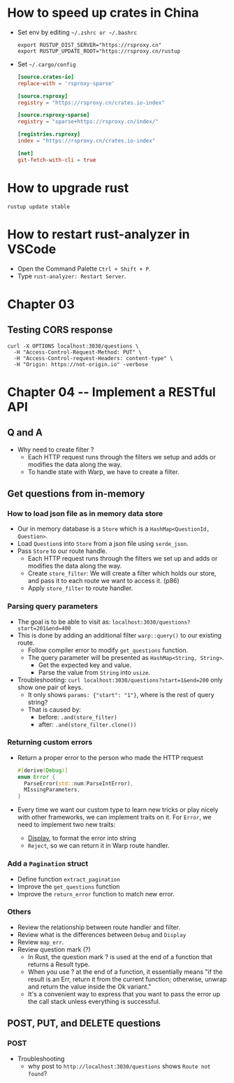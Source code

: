 # How to speed up crates in China

- Set env by editing `~/.zshrc or ~/.bashrc`

  ```shell
  export RUSTUP_DIST_SERVER="https://rsproxy.cn"
  export RUSTUP_UPDATE_ROOT="https://rsproxy.cn/rustup
  ```

- Set `~/.cargo/config`

  ```toml
  [source.crates-io]
  replace-with = 'rsproxy-sparse'

  [source.rsproxy]
  registry = "https://rsproxy.cn/crates.io-index"

  [source.rsproxy-sparse]
  registry = "sparse+https://rsproxy.cn/index/"

  [registries.rsproxy]
  index = "https://rsproxy.cn/crates.io-index"

  [net]
  git-fetch-with-cli = true
  ```

# How to upgrade rust

```shell
rustup update stable
```

# How to restart rust-analyzer in VSCode

- Open the Command Palette `Ctrl + Shift + P`.
- Type `rust-analyzer: Restart Server`.

# Chapter 03

## Testing CORS response

```shell
curl -X OPTIONS localhost:3030/questions \
  -H "Access-Control-Request-Method: PUT" \
  -H "Access-Control-request-Headers: content-type" \
  -H "Origin: https://not-origin.io" -verbose
```

# Chapter 04 -- Implement a RESTful API

## Q and A

- Why need to create filter ?
  - Each HTTP request runs through the filters we setup and adds or modifies the data along the way.
  - To handle state with Warp, we have to create a filter.

## Get questions from in-memory

### How to load json file as in memory data store

- Our in memory database is a `Store` which is a `HashMap<QuestionId, Question>`.
- Load `Question`s into `Store` from a json file using `serde_json`.
- Pass `Store` to our route handle.
  - Each HTTP request runs through the filters we set up and adds or modifies the data along the way.
  - Create `store_filter`: We will create a filter which holds our store, and pass it to each route we want to access it. (p86)
  - Apply `store_filter` to route handler.

### Parsing query parameters

- The goal is to be able to visit as: `localhost:3030/questions?start=201&end=400`
- This is done by adding an additional filter `warp::query()` to our existing route.
  - Follow compiler error to modify `get_questions` function.
  - The query parameter will be presented as `HashMap<String, String>`.
    - Get the expected key and value.
    - Parse the value from `String` into `usize`.
- Troubleshooting: `curl localhost:3030/questions?start=1&end=200` only show one pair of keys.
  - It only shows `params: {"start": "1"}`, where is the rest of query string?
  - That is caused by:
    - before: `.and(store_filter)`
    - after: `.and(store_filter.clone())`

### Returning custom errors

- Return a proper error to the person who made the HTTP request

  ```rust
  #[derive(Debug)]
  enum Error {
    ParseError(std::num:ParseIntError),
    MIssingParameters,
  }
  ```

- Every time we want our custom type to learn new tricks or play nicely with other
  frameworks, we can implement traits on it. For `Error`, we need to implement two new traits:
  - [Display](https://doc.rust-lang.org/std/fmt/trait.Display.html), to format the error into string
  - `Reject`, so we can return it in Warp route handler.

### Add a `Pagination` struct

- Define function `extract_pagination`
- Improve the `get_questions` function
- Improve the `return_error` function to match new error.

### Others

- Review the relationship between route handler and filter.
- Review what is the differences between `Debug` and `Display`
- Review `map_err`.
- Review question mark (?)
  - In Rust, the question mark ? is used at the end of a function that returns a Result type.
  - When you use ? at the end of a function, it essentially means "if the result is an Err, return it from the current function; otherwise, unwrap and return the value inside the Ok variant."
  - It's a convenient way to express that you want to pass the error up the call stack unless everything is successful.

## POST, PUT, and DELETE questions

### POST

- Troubleshooting
  - why post to `http://localhost:3030/questions` shows `Route not found`?
